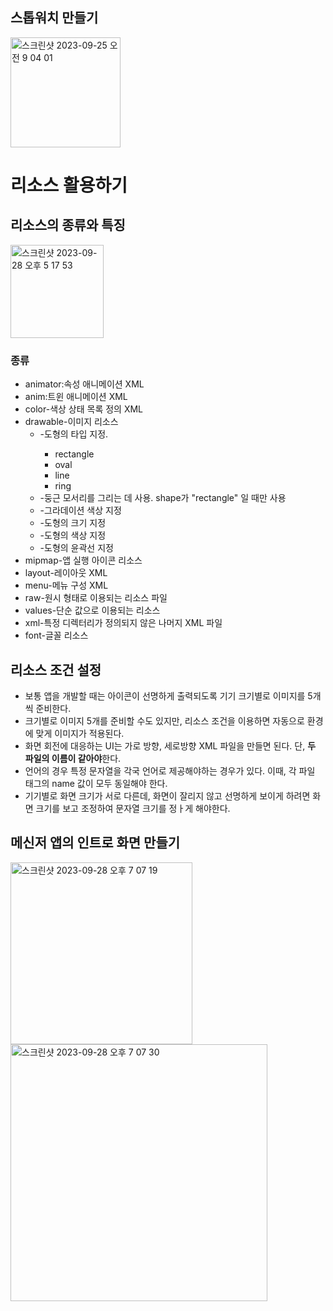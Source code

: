 ## 스톱워치 만들기
<img width="176" alt="스크린샷 2023-09-25 오전 9 04 01" src="https://github.com/youkm1/Kotlin_ANS.Study/assets/89966409/6d07f50c-6aa7-40ec-81d9-ebe4868a4557">

# 리소스 활용하기
## 리소스의 종류와 특징
<img width="149" alt="스크린샷 2023-09-28 오후 5 17 53" src="https://github.com/youkm1/Kotlin_ANS.Study/assets/89966409/a70b4423-df59-42b5-9d1f-f195035f8e54">

### 종류
- animator:속성 애니메이션 XML
- anim:트윈 애니메이션 XML
- color-색상 상태 목록 정의 XML
- drawable-이미지 리소스
  - <shape>-도형의 타입 지정.
    - rectangle
    - oval
    - line
    - ring
  - <coners>-둥근 모서리를 그리는 데 사용. shape가 "rectangle" 일 때만 사용
  - <gradient>-그라데이션 색상 지정
  - <size>-도형의 크기 지정
  - <solid>-도형의 색상 지정
  - <stroke>-도형의 윤곽선 지정
- mipmap-앱 실행 아이콘 리소스
- layout-레이아웃 XML
- menu-메뉴 구성 XML
- raw-원시 형태로 이용되는 리소스 파일
- values-단순 값으로 이용되는 리소스
- xml-특정 디렉터리가 정의되지 않은 나머지 XML 파일
- font-글꼴 리소스

## 리소스 조건 설정
- 보통 앱을 개발할 때는 아이콘이 선명하게 출력되도록 기기 크기별로 이미지를 5개씩 준비한다.
- 크기별로 이미지 5개를 준비할 수도 있지만, 리소스 조건을 이용하면 자동으로 환경에 맞게 이미지가 적용된다.
- 화면 회전에 대응하는 UI는 가로 방향, 세로방향 XML 파일을 만들면 된다. 단, **두 파일의 이름이 같아야**한다.
- 언어의 경우 특정 문자열을 각국 언어로 제공해야하는 경우가 있다. 이때, 각 파일 <string> 태그의 name 값이 모두 동일해야 한다.
- 기기별로 화면 크기가 서로 다른데, 화면이 잘리지 않고 선명하게 보이게 하려면 화면 크기를 보고 조정하여 문자열 크기를 정ㅏ게 해야한다.

## 메신저 앱의 인트로 화면 만들기
<img width="291" alt="스크린샷 2023-09-28 오후 7 07 19" src="https://github.com/youkm1/Kotlin_ANS.Study/assets/89966409/c1cba685-e479-4b60-9687-465804c66da0">
<img width="411" alt="스크린샷 2023-09-28 오후 7 07 30" src="https://github.com/youkm1/Kotlin_ANS.Study/assets/89966409/64b92a61-1da8-4b9a-9c7f-fc0a8d19664a">
